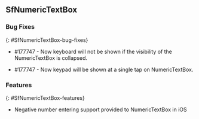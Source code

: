 ## SfNumericTextBox

### Bug Fixes
{: #SfNumericTextBox-bug-fixes} 

* \#177747 - Now keyboard will not be shown if the visibility of the NumericTextBox is collapsed.

* \#177747 - Now keypad will be shown at a single tap on NumericTextBox.

### Features
{: #SfNumericTextBox-features} 

* Negative number entering support provided to NumericTextBox in iOS
